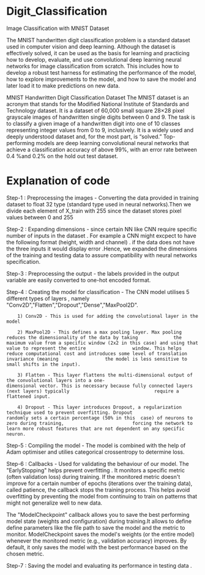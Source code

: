 # Digit_Classification
Image Classification with MNIST Dataset

The MNIST handwritten digit classification problem is a standard dataset used in computer vision and deep learning.
Although the dataset is effectively solved, it can be used as the basis for learning and practicing how to develop, evaluate, and use convolutional deep learning neural networks for image classification from scratch. This includes how to develop a robust test harness for estimating the performance of the model, how to explore improvements to the model, and how to save the model and later load it to make predictions on new data.

MNIST Handwritten Digit Classification Dataset The MNIST dataset is an acronym that stands for the Modified National Institute of Standards and Technology dataset.
It is a dataset of 60,000 small square 28×28 pixel grayscale images of handwritten single digits between 0 and 9.
The task is to classify a given image of a handwritten digit into one of 10 classes representing integer values from 0 to 9, inclusively.
It is a widely used and deeply understood dataset and, for the most part, is “solved.” Top-performing models are deep learning convolutional neural networks that achieve a classification accuracy of above 99%, with an error rate between 0.4 %and 0.2% on the hold out test dataset.

# Explanation of code

Step-1 : Preprocessing the images - Converting the data provided in training dataset to float 32 type (standard type used in neural networks).Then we divide each element of X_train with 255 since the dataset stores pixel values between 0 and 255 

Step-2 : Expanding dimensions - since certain NN like CNN require specific number of inputs in the dataset . For example a CNN might excpect to have the following format (height, width and channel) . if the data does not have the three inputs it would display error .Hence, we expanded the dimensions of the training and testing data to assure compatibility with neural networks specification. 

Step-3 : Preprocessing the output - the labels provided in the output variable are easily converted to one-hot encoded format.

Step-4 : Creating the model for classification - The CNN model utilises 5 different types of layers , namely "Conv2D","Flatten","Dropout","Dense","MaxPool2D". 
        
        1) Conv2D - This is used for adding the convolutional layer in the model 
        
        2) MaxPool2D - This defines a max pooling layer. Max pooling reduces the dimensionality of the data by taking             the maximum value from a specific window (2x2 in this case) and using that value to represent the entire                 window. This helps reduce computational cost and introduces some level of translation invariance (meaning                 the model is less sensitive to small shifts in the input).
        
        3) Flatten - This layer flattens the multi-dimensional output of the convolutional layers into a one-                        dimensional vector. This is necessary because fully connected layers (next layers) typically                               require a flattened input.
        
        4) Dropout - This layer introduces Dropout, a regularization technique used to prevent overfitting. Dropout                 randomly sets a certain percentage (50% in this  case) of neurons to zero during training,                         forcing the network to learn more robust features that are not dependent on any specific neuron.
Step-5 : Compiling the model -  The model is combined with the help of Adam optimiser and utilies categorical crossentropy to determine loss.

Step-6 : Callbacks - Used for validating the behaviour of our model. The "EarlyStopping" helps prevent overfitting . It monitors a specific metric (often validation loss) during training. If the monitored metric doesn't improve for a certain number of epochs (iterations over the training data), called patience, the callback stops the training process. This helps avoid overfitting by preventing the model from continuing to train on patterns that might not generalize well to new data. 

The "ModelCheckpoint" callback allows you to save the best performing model state (weights and configuration) during training.It allows to define define parameters like the file path to save the model and the metric to monitor. ModelCheckpoint saves the model's weights (or the entire model) whenever the monitored metric (e.g., validation accuracy) improves. By default, it only saves the model with the best performance based on the chosen metric.

Step-7 : Saving the model and evaluating its performance in testing data .

        
